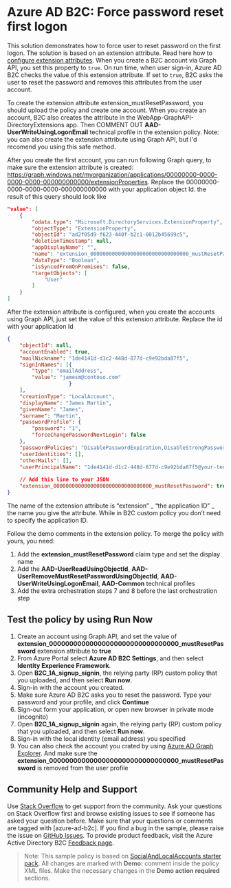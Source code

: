 # Azure AD B2C: Force password reset first logon

This solution demonstrates how to force user to reset password on the first logon. The solution is based on an extension attribute. Read here how to [configure extension attributes](https://docs.microsoft.com/en-us/azure/active-directory-b2c/active-directory-b2c-create-custom-attributes-profile-edit-custom). When you create a B2C account via Graph API, you set this property to `true`. On run time, when user sign-in, Azure AD B2C checks the value of this extension attribute. If set to `true`, B2C asks the user to reset the password and removes this attributes from the user account. 

To create the extension attribute extension_mustResetPassword, you should upload the policy and create one account. When you create an account, B2C also creates the attribute in the WebApp-GraphAPI-DirectoryExtensions app. Then COMMENT OUT **AAD-UserWriteUsingLogonEmail** technical profile in the extension policy. Note: you can also create the extension attribute using Graph API, but I'd recomend you using this safe method.

After you create the first account, you can run following Graph query, to make sure the extension attribute is created:
https://graph.windows.net/myorganization/applications/00000000-0000-0000-0000-000000000000/extensionProperties.
Replace the 00000000-0000-0000-0000-000000000000 with your application object Id. the result of this query should look like
```JSON
"value": [
    {
        "odata.type": "Microsoft.DirectoryServices.ExtensionProperty",
        "objectType": "ExtensionProperty",
        "objectId": "ad2f05d9-f623-440f-b2c1-0012b45699c5",
        "deletionTimestamp": null,
        "appDisplayName": "",
        "name": "extension_00000000000000000000000000000000_mustResetPassword",
        "dataType": "Boolean",
        "isSyncedFromOnPremises": false,
        "targetObjects": [
            "User"
        ]
    }
]
```
After the extension attribute is configured, when you create the accounts using Graph API, just set the value of this extension attribute. 
Replace the id with your application Id
```JSON
{
    "objectId": null,
    "accountEnabled": true,
    "mailNickname": "1de4141d-d1c2-448d-877d-c9e92bda87f5",
    "signInNames": [{
        "type": "emailAddress",
        "value": "jamesm@contoso.com"
                    }
    ],
    "creationType": "LocalAccount",
    "displayName": "James Martin",
    "givenName": "James",
    "surname": "Martin",
    "passwordProfile": {
        "password": "1",
        "forceChangePasswordNextLogin": false
    },
    "passwordPolicies": "DisablePasswordExpiration,DisableStrongPassword",
    "userIdentities": [],
    "otherMails": [],
    "userPrincipalName": "1de4141d-d1c2-448d-877d-c9e92bda87f5@your-tenant.onmicrosoft.com",
    
    // Add this line to your JSON
    "extension_00000000000000000000000000000000_mustResetPassword": true
}
```
The name of the extension attribute is “extension” _ “the application ID” _ the name you give the attribute. While in B2C custom policy you don’t need to specify the application ID.

Follow the demo comments in the extension policy. To merge the policy with yours, you need:
1.	Add the **extension_mustResetPassword** claim type and set the display name
2.	Add the **AAD-UserReadUsingObjectId**, **AAD-UserRemoveMustResetPasswordUsingObjectId**, **AAD-UserWriteUsingLogonEmail**, **AAD-Common** technical profiles
3.	Add the extra orchestration steps 7 and 8 before the last orchestration step

## Test the policy by using Run Now
1. Create an account using Graph API, and set the value of **extension_00000000000000000000000000000000_mustResetPassword** extension attribute to **true**
1. From Azure Portal select **Azure AD B2C Settings**, and then select **Identity Experience Framework**.
1. Open **B2C_1A_signup_signin**, the relying party (RP) custom policy that you uploaded, and then select **Run now**.
1. Sign-in with the account you created. 
1. Make sure Azure AD B2C asks you to reset the password. Type your password and your profile, and click **Continue**
1. Sign-out form your application, or open new browser in private mode (incognito)
1. Open **B2C_1A_signup_signin** again, the relying party (RP) custom policy that you uploaded, and then select **Run now**.
1. Sign-in with the local identity (email address) you specified
1. You can also check the account you crated by using [Azure AD Graph Explorer](https://graphexplorer.azurewebsites.net/). And make sure the **extension_00000000000000000000000000000000_mustResetPassword** is removed from the user profile

## Community Help and Support
Use [Stack Overflow](https://stackoverflow.com/questions/tagged/azure-ad-b2c) to get support from the community. Ask your questions on Stack Overflow first and browse existing issues to see if someone has asked your question before. Make sure that your questions or comments are tagged with [azure-ad-b2c].
If you find a bug in the sample, please raise the issue on [GitHub Issues](https://github.com/azure-ad-b2c/samples/issues).
To provide product feedback, visit the Azure Active Directory B2C [Feedback page](https://feedback.azure.com/forums/169401-azure-active-directory?category_id=160596).

> Note:  This sample policy is based on [SocialAndLocalAccounts starter pack](https://github.com/Azure-Samples/active-directory-b2c-custom-policy-starterpack/tree/master/SocialAndLocalAccounts). All changes are marked with **Demo:** comment inside the policy XML files. Make the necessary changes in the **Demo action required** sections.

